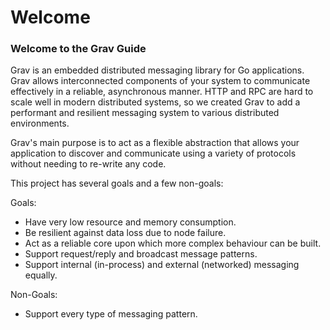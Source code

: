 # Welcome

### Welcome to the Grav Guide

Grav is an embedded distributed messaging library for Go applications. Grav allows interconnected components of your system to communicate effectively in a reliable, asynchronous manner. HTTP and RPC are hard to scale well in modern distributed systems, so we created Grav to add a performant and resilient messaging system to various distributed environments.

Grav's main purpose is to act as a flexible abstraction that allows your application to discover and communicate using a variety of protocols without needing to re-write any code.

This project has several goals and a few non-goals:

Goals:

* Have very low resource and memory consumption.
* Be resilient against data loss due to node failure.
* Act as a reliable core upon which more complex behaviour can be built.
* Support request/reply and broadcast message patterns.
* Support internal \(in-process\) and external \(networked\) messaging equally.

Non-Goals:

* Support every type of messaging pattern.
